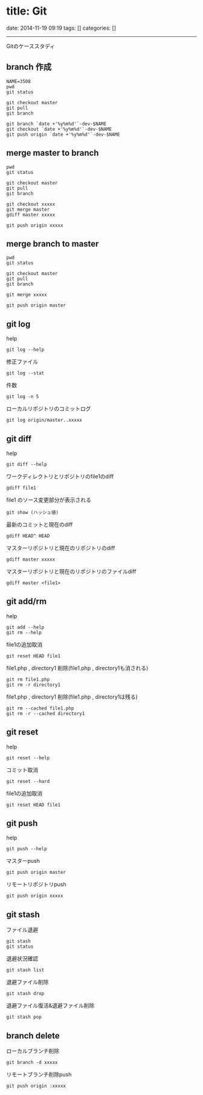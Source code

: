 title: Git
==========
date: 2014-11-19 09:19
tags: []
categories: []
- - -
Gitのケーススタディ

## branch 作成
```
NAME=3508
pwd
git status

git checkout master
git pull
git branch

git branch `date +'%y%m%d'`-dev-$NAME
git checkout `date +'%y%m%d'`-dev-$NAME
git push origin `date +'%y%m%d'`-dev-$NAME
```

## merge master to branch
```
pwd
git status

git checkout master
git pull
git branch

git checkout xxxxx
git merge master
gdiff master xxxxx

git push origin xxxxx
```

## merge branch to master
```
pwd
git status

git checkout master
git pull
git branch

git merge xxxxx

git push origin master
```

## git log
help
```
git log --help
```
修正ファイル
```
git log --stat
```
件数
```
git log -n 5
```
ローカルリポジトリのコミットログ
```
git log origin/master..xxxxx
```

## git diff
help
```
git diff --help
```
ワークディレクトリとリポジトリのfile1のdiff
```
gdiff file1
```
file1 のソース変更部分が表示される
```
git show (ハッシュ値)
```
最新のコミットと現在のdiff
```
gdiff HEAD^ HEAD
```
マスターリポジトリと現在のリポジトリのdiff
```
gdiff master xxxxx
```
マスターリポジトリと現在のリポジトリのファイルdiff
```
gdiff master <file1>
```

## git add/rm
help
```
git add --help
git rm --help
```
file1の追加取消
```
git reset HEAD file1
```
file1.php , directory1 削除(file1.php , directory1も消される)
```
git rm file1.php
git rm -r directory1
```
file1.php , directory1 削除(file1.php , directory1は残る)
```
git rm --cached file1.php
git rm -r --cached directory1
```

## git reset
help
```
git reset --help
```
コミット取消
```
git reset --hard
```
file1の追加取消
```
git reset HEAD file1
```

## git push
help
```
git push --help
```
マスターpush
```
git push origin master
```
リモートリポジトリpush
```
git push origin xxxxx
```

## git stash
ファイル退避
```
git stash
git status
```
退避状況確認
```
git stash list
```
退避ファイル削除
```
git stash drop
```
退避ファイル復活&退避ファイル削除
```
git stash pop
```

## branch delete
ローカルブランチ削除
```
git branch -d xxxxx
```
リモートブランチ削除push
```
git push origin :xxxxx
```
